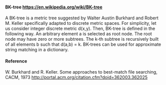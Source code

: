 #### BK-tree   https://en.wikipedia.org/wiki/BK-tree

 A BK-tree is a metric tree suggested by Walter Austin Burkhard and Robert M. Keller specifically adapted to discrete metric spaces.  For simplicity, let us consider integer discrete metric d(x,y). Then, BK-tree is defined in the following way. An arbitrary element a is selected as root node. The root node may have zero or more subtrees. The k-th subtree is recursively built of all elements b such that d(a,b) = k. BK-trees can be used for approximate string matching in a dictionary.

#### Reference
 W. Burkhard and R. Keller. Some approaches to best-match file searching, CACM, 1973
  http://portal.acm.org/citation.cfm?doid=362003.362025
  
